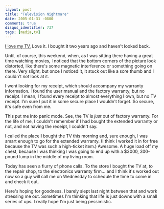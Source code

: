 ```yaml
---
layout: post
title: "Television Nightmare"
date: 2005-01-31 -0800
comments: true
disqus_identifier: 737
tags: [media,tv]
---
```

[I love my TV.](/archive/2002/10/07/a-forty-inch-weekend.aspx) Love it.
I bought it two years ago and haven't looked back.

 Until, of course, this weekend, when, as I was sitting there having a
great time watching movies, I noticed that the bottom corners of the
picture look distorted, like there's some magnetic interference or
something going on there. Very slight, but once I noticed it, it stuck
out like a sore thumb and I couldn't *not* look at it.

 I went looking for my receipt, which should accompany my warranty
information. I found the user manual and the factory warranty, but no
receipt. I mean, I found every receipt to almost everything I own, but
no TV receipt. I'm sure I put it in some secure place I wouldn't forget.
So secure, it's safe even from me.

 This put me into panic mode. See, the TV is *just* out of factory
warranty. For the life of me, I couldn't remember if I had bought the
extended warranty or not, and not having the receipt, I couldn't say.

 I called the place I bought the TV this morning and, sure enough, I was
smart enough to go for the extended warranty. (I think I worked it in
for free because the TV was such a high-ticket item.) Awesome. A huge
load off my chest, because I was thinking I was going to end up with a
$3000, 300-pound lump in the middle of my living room.

 Today has seen a flurry of phone calls. To the store I bought the TV
at, to the repair shop, to the electronics warranty firm... and I think
it's worked out now so a guy will call me on Wednesday to schedule the
time to come in and check it out.

 Here's hoping for goodness. I barely slept last night between that and
work stressing me out. Sometimes I'm thinking that life is just downs
with a small series of ups. I really hope I'm just being pessimistic.
